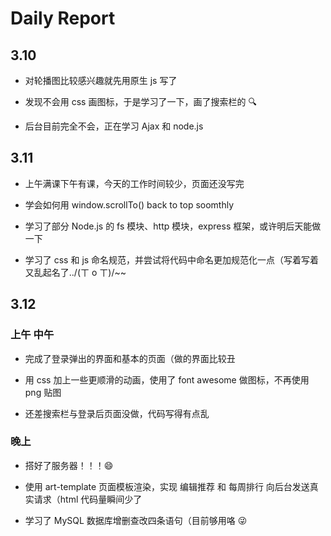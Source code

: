 # Daily Report

## 3.10

- 对轮播图比较感兴趣就先用原生 js 写了

- 发现不会用 css 画图标，于是学习了一下，画了搜索栏的 🔍

- 后台目前完全不会，正在学习 Ajax 和 node.js

## 3.11

- 上午满课下午有课，今天的工作时间较少，页面还没写完

* 学会如何用 window.scrollTo() back to top soomthly

* 学习了部分 Node.js 的 fs 模块、http 模块，express 框架，或许明后天能做一下

* 学习了 css 和 js 命名规范，并尝试将代码中命名更加规范化一点（写着写着又乱起名了../(ㄒ o ㄒ)/~~

## 3.12

### 上午 中午

- 完成了登录弹出的界面和基本的页面（做的界面比较丑

- 用 css 加上一些更顺滑的动画，使用了 font awesome 做图标，不再使用 png 贴图

* 还差搜索栏与登录后页面没做，代码写得有点乱

### 晚上

- 搭好了服务器！！！😄

- 使用 art-template 页面模板渲染，实现 编辑推荐 和 每周排行 向后台发送真实请求（html 代码量瞬间少了

- 学习了 MySQL 数据库增删查改四条语句（目前够用咯 😜

